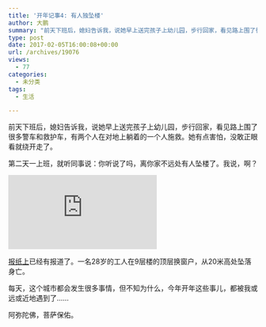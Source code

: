 ```yaml
---
title: '开年记事4: 有人独坠楼'
author: 大鹏
summary: "前天下班后，媳妇告诉我，说她早上送完孩子上幼儿园，步行回家，看见路上围了很多警车和救护车，有两个人在对地上躺着的一个人施救。她有点害怕，没敢正眼看就绕开走了。"
type: post
date: 2017-02-05T16:00:08+00:00
url: /archives/19076
views:
  - 77
categories:
  - 未分类
tags:
  - 生活

---
```

前天下班后，媳妇告诉我，说她早上送完孩子上幼儿园，步行回家，看见路上围了很多警车和救护车，有两个人在对地上躺着的一个人施救。她有点害怕，没敢正眼看就绕开走了。

第二天一上班，就听同事说：你听说了吗，离你家不远处有人坠楼了。我说，啊？

![enter image description here][1]

[报纸上][2]已经有报道了。一名28岁的工人在9层楼的顶层换窗户，从20米高处坠落身亡。

每天，这个城市都会发生很多事情，但不知为什么，今年开年这些事儿，都被我或远或近地遇到了……

阿弥陀佛，菩萨保佑。

 [1]: http://www.tt.com/csp/cms/sites/dt.common.streams.StreamServer.cls?STREAMOID=ZGr$ZWtDw7exuXpdbFijuc$daE2N3K4ZzOUsqbU5sYvQfAlaRHI3WgOIC3tZ_i8xWCsjLu883Ygn4B49Lvm9bPe2QeMKQdVeZmXF$9l$4uCZ8QDXhaHEp3rvzXRJFdy0KqPHLoMevcTLo3h8xh70Y6N_U_CryOsw6FTOdKL_jpQ-&CONTENTTYPE=image/jpeg
 [2]: http://www.tt.com/panorama/unfall/12562681-91/28-j%C3%A4hriger-nach-sturz-aus-achtem-stock-in-innsbruck-verstorben.csp
